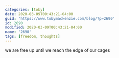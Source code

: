 ```yaml
---
categories: [toby]
date: 2020-03-09T00:43:21-04:00
guid: 'https://www.tobymackenzie.com/blog/?p=2690'
id: 2690
modified: 2020-03-09T00:43:21-04:00
name: '2690'
tags: [freedom, thoughts]
---
```


we are free up until we reach the edge of our cages
